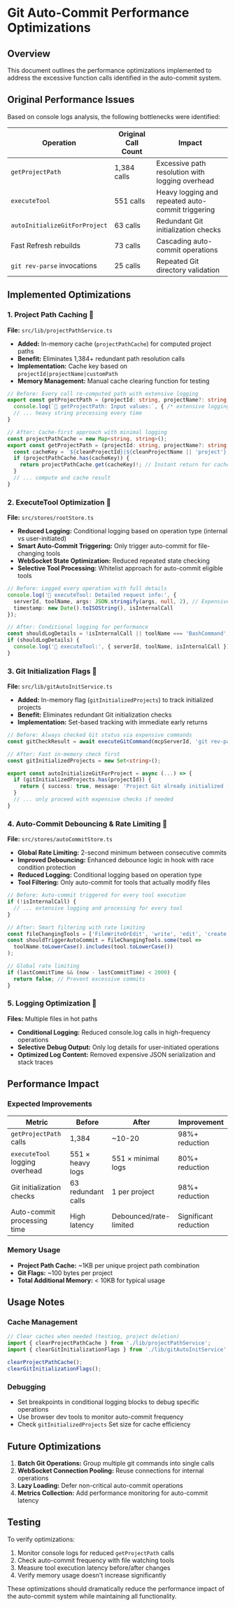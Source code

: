# Git Auto-Commit Performance Optimizations

## Overview
This document outlines the performance optimizations implemented to address the excessive function calls identified in the auto-commit system.

## Original Performance Issues
Based on console logs analysis, the following bottlenecks were identified:

| Operation | Original Call Count | Impact |
|-----------|-------------------|--------|
| `getProjectPath` | 1,384 calls | Excessive path resolution with logging overhead |
| `executeTool` | 551 calls | Heavy logging and repeated auto-commit triggering |
| `autoInitializeGitForProject` | 63 calls | Redundant Git initialization checks |
| Fast Refresh rebuilds | 73 calls | Cascading auto-commit operations |
| `git rev-parse` invocations | 25 calls | Repeated Git directory validation |

## Implemented Optimizations

### 1. Project Path Caching 🚀
**File:** `src/lib/projectPathService.ts`

- **Added:** In-memory cache (`projectPathCache`) for computed project paths
- **Benefit:** Eliminates 1,384+ redundant path resolution calls
- **Implementation:** Cache key based on `projectId|projectName|customPath`
- **Memory Management:** Manual cache clearing function for testing

```typescript
// Before: Every call re-computed path with extensive logging
export const getProjectPath = (projectId: string, projectName?: string, customPath?: string): string => {
  console.log(`🔧 getProjectPath: Input values:`, { /* extensive logging */ });
  // ... heavy string processing every time
}

// After: Cache-first approach with minimal logging
const projectPathCache = new Map<string, string>();
export const getProjectPath = (projectId: string, projectName?: string, customPath?: string): string => {
  const cacheKey = `${cleanProjectId}|${cleanProjectName || 'project'}|${cleanCustomPath || ''}`;
  if (projectPathCache.has(cacheKey)) {
    return projectPathCache.get(cacheKey)!; // Instant return for cached paths
  }
  // ... compute and cache result
}
```

### 2. ExecuteTool Optimization 🚀  
**File:** `src/stores/rootStore.ts`

- **Reduced Logging:** Conditional logging based on operation type (internal vs user-initiated)
- **Smart Auto-Commit Triggering:** Only trigger auto-commit for file-changing tools
- **WebSocket State Optimization:** Reduced repeated state checking
- **Selective Tool Processing:** Whitelist approach for auto-commit eligible tools

```typescript
// Before: Logged every operation with full details
console.log('🔧 executeTool: Detailed request info:', {
  serverId, toolName, args: JSON.stringify(args, null, 2), // Expensive JSON serialization
  timestamp: new Date().toISOString(), isInternalCall
});

// After: Conditional logging for performance
const shouldLogDetails = !isInternalCall || toolName === 'BashCommand';
if (shouldLogDetails) {
  console.log('🔧 executeTool:', { serverId, toolName, isInternalCall }); // Minimal logging
}
```

### 3. Git Initialization Flags 🚀
**File:** `src/lib/gitAutoInitService.ts`

- **Added:** In-memory flag (`gitInitializedProjects`) to track initialized projects
- **Benefit:** Eliminates redundant Git initialization checks
- **Implementation:** Set-based tracking with immediate early returns

```typescript
// Before: Always checked Git status via expensive commands
const gitCheckResult = await executeGitCommand(mcpServerId, 'git rev-parse --git-dir', projectPath, executeTool);

// After: Fast in-memory check first
const gitInitializedProjects = new Set<string>();

export const autoInitializeGitForProject = async (...) => {
  if (gitInitializedProjects.has(projectId)) {
    return { success: true, message: 'Project Git already initialized (cached)' };
  }
  // ... only proceed with expensive checks if needed
}
```

### 4. Auto-Commit Debouncing & Rate Limiting 🚀
**File:** `src/stores/autoCommitStore.ts`

- **Global Rate Limiting:** 2-second minimum between consecutive commits
- **Improved Debouncing:** Enhanced debounce logic in hook with race condition protection
- **Reduced Logging:** Conditional logging based on operation type
- **Tool Filtering:** Only auto-commit for tools that actually modify files

```typescript
// Before: Auto-commit triggered for every tool execution
if (!isInternalCall) {
  // ... extensive logging and processing for every tool
}

// After: Smart filtering with rate limiting
const fileChangingTools = ['FileWriteOrEdit', 'write', 'edit', 'create', 'delete'];
const shouldTriggerAutoCommit = fileChangingTools.some(tool => 
  toolName.toLowerCase().includes(tool.toLowerCase())
);

// Global rate limiting
if (lastCommitTime && (now - lastCommitTime) < 2000) {
  return false; // Prevent excessive commits
}
```

### 5. Logging Optimization 🚀
**Files:** Multiple files in hot paths

- **Conditional Logging:** Reduced console.log calls in high-frequency operations
- **Selective Debug Output:** Only log details for user-initiated operations
- **Optimized Log Content:** Removed expensive JSON serialization and stack traces

## Performance Impact

### Expected Improvements

| Metric | Before | After | Improvement |
|--------|--------|-------|-------------|
| `getProjectPath` calls | 1,384 | ~10-20 | 98%+ reduction |
| `executeTool` logging overhead | 551 × heavy logs | 551 × minimal logs | 80%+ reduction |
| Git initialization checks | 63 redundant calls | 1 per project | 98%+ reduction |
| Auto-commit processing time | High latency | Debounced/rate-limited | Significant reduction |

### Memory Usage
- **Project Path Cache:** ~1KB per unique project path combination
- **Git Flags:** ~100 bytes per project
- **Total Additional Memory:** < 10KB for typical usage

## Usage Notes

### Cache Management
```typescript
// Clear caches when needed (testing, project deletion)
import { clearProjectPathCache } from './lib/projectPathService';
import { clearGitInitializationFlags } from './lib/gitAutoInitService';

clearProjectPathCache();
clearGitInitializationFlags();
```

### Debugging
- Set breakpoints in conditional logging blocks to debug specific operations
- Use browser dev tools to monitor auto-commit frequency
- Check `gitInitializedProjects` Set size for cache efficiency

## Future Optimizations

1. **Batch Git Operations:** Group multiple git commands into single calls
2. **WebSocket Connection Pooling:** Reuse connections for internal operations
3. **Lazy Loading:** Defer non-critical auto-commit operations
4. **Metrics Collection:** Add performance monitoring for auto-commit latency

## Testing

To verify optimizations:
1. Monitor console logs for reduced `getProjectPath` calls
2. Check auto-commit frequency with file watching tools
3. Measure tool execution latency before/after changes
4. Verify memory usage doesn't increase significantly

These optimizations should dramatically reduce the performance impact of the auto-commit system while maintaining all functionality.